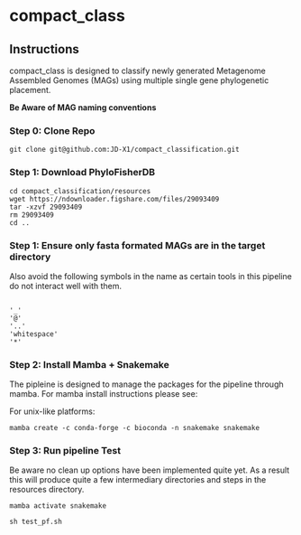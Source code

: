 # compact_class

## Instructions

compact_class is designed to classify newly generated Metagenome Assembled Genomes (MAGs) using multiple single gene phylogenetic placement. 

**Be Aware of MAG naming conventions** 

### Step 0: Clone Repo
```
git clone git@github.com:JD-X1/compact_classification.git

```




### Step 1: Download PhyloFisherDB

```
cd compact_classification/resources
wget https://ndownloader.figshare.com/files/29093409
tar -xzvf 29093409
rm 29093409
cd ..
```

### Step 1: Ensure only fasta formated MAGs are in the target directory


Also avoid the following symbols in the name as certain tools in this pipeline do not interact well with them.

```

'_'
'@'
'..'
'whitespace'
'*'

```

### Step 2: Install Mamba + Snakemake

The pipleine is designed to manage the packages for the pipeline through mamba.
For mamba install instructions please see:



For unix-like platforms:
```
mamba create -c conda-forge -c bioconda -n snakemake snakemake

```

### Step 3: Run pipeline Test

Be aware no clean up options have been implemented quite yet. As a result this will produce quite a few intermediary directories and steps in the resources directory.
```
mamba activate snakemake

sh test_pf.sh
```
